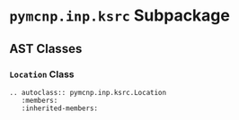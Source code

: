 # `pymcnp.inp.ksrc` Subpackage

## AST Classes

### `Location` Class

```{eval-rst}
.. autoclass:: pymcnp.inp.ksrc.Location
   :members:
   :inherited-members:
```

